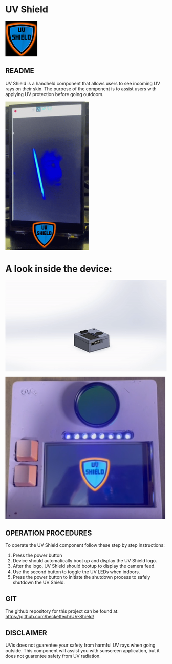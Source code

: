 # UV Shield 
![Image Alt Text](https://github.com/beckettech/UV-Shield/blob/main/Images/Logo/Logo.png)
## README

UV Shield is a handheld component that allows users to see incoming UV rays on their skin. 
The purpose of the component is to assist users with applying UV protection before going outdoors.

![screen-gif](https://github.com/beckettech/UV-Shield/blob/main/Videos/Video.gif)

# A look inside the device:

![screen-gif](https://github.com/beckettech/UV-Shield/blob/main/Videos/exploded.gif)

![Image Alt Text](https://github.com/beckettech/UV-Shield/blob/main/Images/Device_ON.png) 

## OPERATION PROCEDURES
To operate the UV Shield component follow these step by step instructions:
1. Press the power button
2. Device should automatically boot up and display the UV Shield logo.
3. After the logo, UV Shield should bootup to display the camera feed.
4. Use the second button to toggle the UV LEDs when indoors.
5. Press the power button to initiate the shutdown process to safely shutdown the UV Shield.





## GIT

The github repository for this project can be found at:
  https://github.com/beckettech/UV-Shield/
 
 
## DISCLAIMER

UVis does not guarentee your safety from harmful UV rays when going outside. This component will assist you with sunscreen application,
but it does not guarentee safety from UV radiation.
